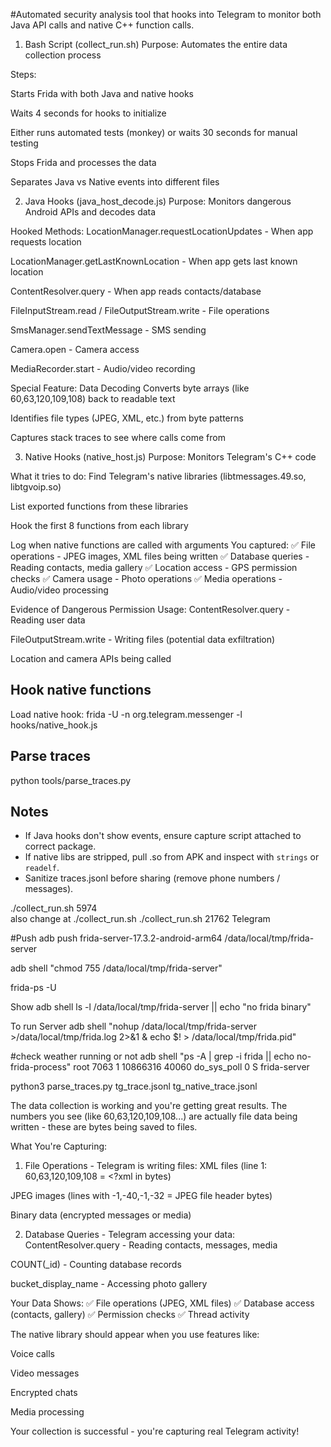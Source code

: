 #Automated security analysis tool that hooks into Telegram to monitor both Java API calls and native C++ function calls.

1. Bash Script (collect_run.sh)
Purpose: Automates the entire data collection process

Steps:

Starts Frida with both Java and native hooks

Waits 4 seconds for hooks to initialize

Either runs automated tests (monkey) or waits 30 seconds for manual testing

Stops Frida and processes the data

Separates Java vs Native events into different files

2. Java Hooks (java_host_decode.js)
Purpose: Monitors dangerous Android APIs and decodes data

Hooked Methods:
LocationManager.requestLocationUpdates - When app requests location

LocationManager.getLastKnownLocation - When app gets last known location

ContentResolver.query - When app reads contacts/database

FileInputStream.read / FileOutputStream.write - File operations

SmsManager.sendTextMessage - SMS sending

Camera.open - Camera access

MediaRecorder.start - Audio/video recording

Special Feature: Data Decoding
Converts byte arrays (like 60,63,120,109,108) back to readable text

Identifies file types (JPEG, XML, etc.) from byte patterns

Captures stack traces to see where calls come from

3. Native Hooks (native_host.js)
Purpose: Monitors Telegram's C++ code

What it tries to do:
Find Telegram's native libraries (libtmessages.49.so, libtgvoip.so)

List exported functions from these libraries

Hook the first 8 functions from each library

Log when native functions are called with arguments
You captured:
✅ File operations - JPEG images, XML files being written
✅ Database queries - Reading contacts, media gallery
✅ Location access - GPS permission checks
✅ Camera usage - Photo operations
✅ Media operations - Audio/video processing

Evidence of Dangerous Permission Usage:
ContentResolver.query - Reading user data

FileOutputStream.write - Writing files (potential data exfiltration)

Location and camera APIs being called


## Hook native functions
Load native hook:
   frida -U -n org.telegram.messenger -l hooks/native_hook.js

## Parse traces
   python tools/parse_traces.py

## Notes
- If Java hooks don't show events, ensure capture script attached to correct package.
- If native libs are stripped, pull .so from APK and inspect with `strings` or `readelf`.
- Sanitize traces.jsonl before sharing (remove phone numbers / messages).


./collect_run.sh 5974  
also change at ./collect_run.sh
./collect_run.sh 21762  Telegram  




#Push
adb push frida-server-17.3.2-android-arm64 /data/local/tmp/frida-server

adb shell "chmod 755 /data/local/tmp/frida-server"

   frida-ps -U 

Show
adb shell ls -l /data/local/tmp/frida-server || echo "no frida binary"


To run Server
adb shell "nohup /data/local/tmp/frida-server >/data/local/tmp/frida.log 2>&1 & echo \$! > /data/local/tmp/frida.pid"

#check weather running or not 
adb shell "ps -A | grep -i frida || echo no-frida-process"
root          7063     1   10866316  40060 do_sys_poll         0 S frida-server







python3 parse_traces.py tg_trace.jsonl tg_native_trace.jsonl



The data collection is working and you're getting great results. The numbers you see (like 60,63,120,109,108...) are actually file data being written - these are bytes being saved to files.

What You're Capturing:
1. File Operations - Telegram is writing files:
XML files (line 1: 60,63,120,109,108 = <?xml in bytes)

JPEG images (lines with -1,-40,-1,-32 = JPEG file header bytes)

Binary data (encrypted messages or media)

2. Database Queries - Telegram accessing your data:
ContentResolver.query - Reading contacts, messages, media

COUNT(_id) - Counting database records

bucket_display_name - Accessing photo gallery

Your Data Shows:
✅ File operations (JPEG, XML files)
✅ Database access (contacts, gallery)
✅ Permission checks
✅ Thread activity

The native library should appear when you use features like:

Voice calls

Video messages

Encrypted chats

Media processing

Your collection is successful - you're capturing real Telegram activity!